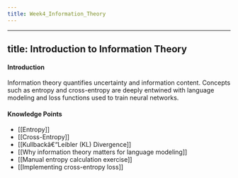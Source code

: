 ```yaml
---
title: Week4_Information_Theory
---
```

---
title: Introduction to Information Theory
---
#### Introduction
Information theory quantifies uncertainty and information content. Concepts such as entropy and cross-entropy are deeply entwined with language modeling and loss functions used to train neural networks.

#### Knowledge Points
- [[Entropy]]
- [[Cross-Entropy]]
- [[Kullbackâ€“Leibler (KL) Divergence]]
- [[Why information theory matters for language modeling]]
- [[Manual entropy calculation exercise]]
- [[Implementing cross-entropy loss]] 
